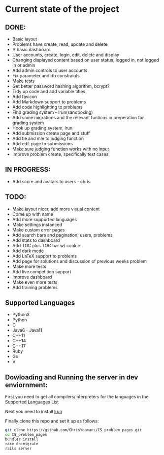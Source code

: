 # Current state of the project

## DONE:
* Basic layout
* Problems have create, read, update and delete
* A basic dashboard
* User accounts, create, login, edit, delete and display
* Changing displayed content based on user status; logged in, not logged in or admin
* Add admin controls to user accounts
* Fix parameter and db constraints
* Make tests
* Get better password hashing algorithm, bcrypt?
* Tidy up code and add variable titles
* Add favicon
* Add Markdown support to problems
* Add code highlighting to problems
* Find grading system - lrun(sandboxing)
* Add some migrations and the relevant funtions in preperation for grading system
* Hook up grading system, lrun
* Add submission create page and stuff
* Add tle and mle to judging function
* Add edit page to submissions
* Make sure judging function works with no input
* Improve problem create, specifically test cases

## IN PROGRESS: 
* Add score and avatars to users - chris

## TODO:
* Make layout nicer, add more visual content
* Come up with name
* Add more supported languages
* Make settings instanced
* Make custom error pages
* Add search bars and pagination; users, problems
* Add stats to dashboard
* Add TOC plus TOC bar w/ cookie
* Add dark mode
* Add LaTeX support to problems
* Add page for solutions and discussion of previous weeks problem
* Make more tests
* Add live competition support
* Improve dashboard
* Make even more tests
* Add training problems

## Supported Languages
* Python3
* Python
* C
* Java6 - Java11
* C++11
* C++14
* C++17
* Ruby
* Go
* V

## Dowloading and Running the server in dev enviornment:
First you need to get all compilers/interpreters for the languages in the Supported Languages List

Next you need to install [lrun](https://github.com/quark-zju/lrun)

Finally clone this repo and set it up as follows:

```bash
git clone https://github.com/ChrisYeomans/CS_problem_pages.git
cd CS_problem_pages
bundler install
rake db:migrate
rails server
```